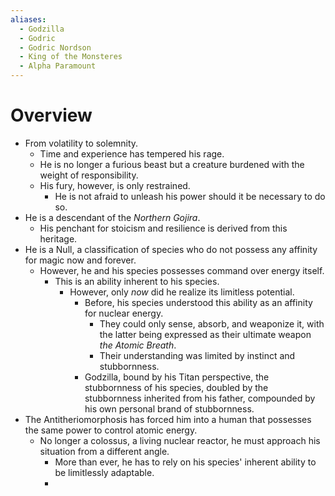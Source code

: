 ```yaml
---
aliases:
  - Godzilla
  - Godric
  - Godric Nordson
  - King of the Monsteres
  - Alpha Paramount
---
```

# Overview

- From volatility to solemnity. 
	- Time and experience has tempered his rage.
	- He is no longer a furious beast but a creature burdened with the weight of responsibility. 
	- His fury, however, is only restrained.
		- He is not afraid to unleash his power should it be necessary to do so.
- He is a descendant of the *Northern Gojira*. 
	- His penchant for stoicism and resilience is derived from this heritage.
- He is a Null, a classification of species who do not possess any affinity for magic now and forever.
	- However, he and his species possesses command over energy itself.
		- This is an ability inherent to his species.
			- However, only *now* did he realize its limitless potential. 
				- Before, his species understood this ability as an affinity for nuclear energy.
					- They could only sense, absorb, and weaponize it, with the latter being expressed as their ultimate weapon *the Atomic Breath*.
					- Their understanding was limited by instinct and stubbornness. 
				- Godzilla, bound by his Titan perspective, the stubbornness of his species, doubled by the stubbornness inherited from his father, compounded by his own personal brand of stubbornness.
- The Antitheriomorphosis has forced him into a human that possesses the same power to control atomic energy.
	- No longer a colossus, a living nuclear reactor, he must approach his situation from a different angle.
		- More than ever, he has to rely on his species' inherent ability to be limitlessly adaptable.
		- 